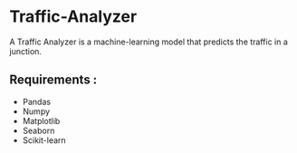 # Traffic-Analyzer
A Traffic Analyzer is a machine-learning model that predicts the traffic in a junction.
<h2>Requirements :</h2>
<ul>
  <li>Pandas</li>
  <li>Numpy</li>
  <li>Matplotlib</li>
  <li>Seaborn</li>
  <li>Scikit-learn</li>
</ul>
<h2></h2>


